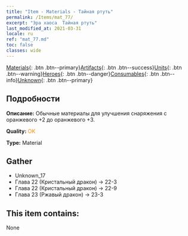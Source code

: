 ```yaml
---
title: "Item - Materials - Тайная ртуть"
permalink: /Items/mat_77/
excerpt: "Эра хаоса  Тайная ртуть"
last_modified_at: 2021-03-31
locale: ru
ref: "mat_77.md"
toc: false
classes: wide
---
```

 [Materials](/ru/Items/){: .btn .btn--primary}[Artifacts](/ru/Items/Artifacts/){: .btn .btn--success}[Units](/ru/Items/Units/){: .btn .btn--warning}[Heroes](/ru/Items/Heroes/){: .btn .btn--danger}[Consumables](/ru/Items/Consumables/){: .btn .btn--info}[Unknown](/ru/Items/Unknown/){: .btn .btn--primary}

## Подробности
 **Описание:** Обычные материалы для улучшения снаряжения c оранжевого +2 до оранжевого +3.

 **Quality:** <span style="color: #FF8C00">OK</span>

 **Type:** Material

## Gather

*    Unknown_17 
*    Глава 22 (Кристальный дракон) -> 22-3 
*    Глава 22 (Кристальный дракон) -> 22-9 
*    Глава 23 (Ржавый дракон) -> 23-3 

## This item contains:

  None

